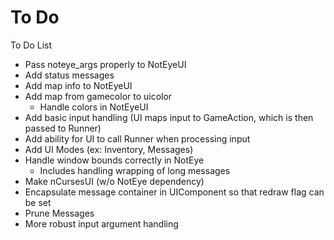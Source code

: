 To Do
======
To Do List

* Pass noteye_args properly to NotEyeUI
* Add status messages
* Add map info to NotEyeUI
* Add map from gamecolor to uicolor
	* Handle colors in NotEyeUI
* Add basic input handling (UI maps input to GameAction, which is then passed to Runner)
* Add ability for UI to call Runner when processing input
* Add UI Modes (ex: Inventory, Messages)
* Handle window bounds correctly in NotEye
	* Includes handling wrapping of long messages
* Make nCursesUI (w/o NotEye dependency)
* Encapsulate message container in UIComponent so that redraw flag can be set
* Prune Messages
* More robust input argument handling
